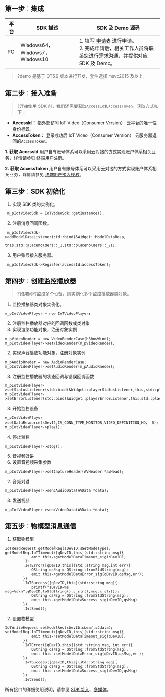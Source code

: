 ## 第一步：集成


平台 | SDK 描述 |SDK 及 Demo 源码
---|--- | --- 
PC | Windows64，Windows7，Windows10 | 1. 填写  [申请表](https://cloud.tencent.com/apply/p/ozpml9a5po) 进行申请。<br>2. 完成申请后，相关工作人员将联系您进行需求沟通，并提供对应 SDK 及 Demo。

>?demo 是基于 QT5.9 版本进行开发，套件选择 msvc2015 及以上。

## 第二步：接入准备
>?开始使用 SDK 前，我们还需要获取`AccessId`和`AccessToken`，获取方式如下：
- **AccessId：** 指外部访问 IoT Video（Consumer Version） 云平台的唯一性身份标识。
- **AccessToken：** 登录成功后 IoT Video（Consumer Version） 云服务器返回的`AccessToken`。

**1. 获取 AccessId**
用户自有账号体系可以采用云对接的方式实现账户体系相关业务，详情请参见 [终端用户注册](https://cloud.tencent.com/document/product/1131/42370)。

**2. 获取 AccessToken**
用户自有账号体系可以采用云对接的方式实现账户体系相关业务，详情请参见 [终端用户接入授权](https://cloud.tencent.com/document/product/1131/42365)。


## 第三步：SDK 初始化
1. 实现 SDK 类的实例化。
```
 m_pIotVideoSdk = IoTVideoSdk::getInstance();
```
2. 注册消息回调函数。
```
 m_pIotVideoSdk->addModelDataListener(std::bind(&Widget::ModelDataResp,
                                                   this,std::placeholders::_1,std::placeholders::_2));
```

3. 用户账号接入服务器。
```
 m_pIotVideoSdk->Register(accessId,accessToken);
```

## 第四步：创建监控播放器
>?如果同时监控多个设备，则实例化多个监控播放器类对象。

1. 监控播放器类对象实例化。
```
m_pIotVideoPlayer = new IoTVideoPlayer;
```

2. 注册监控播放器对应的回调函数或类对象
 1. 实现渲染功能对象，注册对象实例
```
m_pVideoRender = new VideoRenderCase(hShowWind);
m_pIotVideoPlayer->setVideoRender(m_pVideoRender);
```
 2. 实现声音播放功能对象，注册对象实例
```
m_pAudioRneder = new AudioRenderCase;
m_pIotVideoPlayer->setAudioRender(m_pAudioRneder);
```
 3. 注册监控播放器的状态回调与错误回调函数
```
m_pIotVideoPlayer->setStatusListener(std::bind(&Widget::playerStatusListener,this,std::placeholders::_1));
m_pIotVideoPlayer->setErrorListener(std::bind(&Widget::playerErrorListener,this,std::placeholders::_1));
```
3. 开始监控设备
```
m_pIotVideoPlayer->setDataResource(sDevID,IV_CONN_TYPE_MONITOR,VIDEO_DEFINITION_HD， 0);
m_pIotVideoPlayer->play();
```
4. 停止监控
```
m_pIotVideoPlayer->stop();
```
5. 音视频对讲
 1. 设置音视频采集参数
```
m_pIotVideoPlayer->setCaptureHeader(AVHeader *avHead);
```
 2. 音频对讲
```
m_pIotVideoPlayer->sendAudioData(AVData *data);
```
 3. 发送视频
```
m_pIotVideoPlayer->sendVideoData(AVData *data);
```

## 第五步：物模型消息通信
1. 获取物模型
```
IoTReadRequest getModelReq(sDevID,sGetModeType);
getModelReq.IoTTimeout([qDevID,this](std::string msg){
            emit this->getModelDataTimeout_sig(qDevID);
         })
        .IoTError([qDevID,this](std::string msg,int err){
            QString qsMsg = QString::fromStdString(msg);
            emit this->getModelDataError_sig(qDevID,qsMsg,err);
        })
        .IoTSuccess([qDevID,this](std::string msg){
            printf("sDevID=%s msg=%s\n",qDevID.toStdString().c_str(),msg.c_str());
            QString qsMsg = QString::fromStdString(msg);
            emit this->getModelDataSuccess_sig(qDevID,qsMsg);
        })
        .IotSend();
```
2. 设置物模型
```
IoTWriteRequest setModelReq(sDevID,sLeaf,sJdata);
setModelReq.IoTTimeout([qDevID,this](std::string msg){
            emit this->setModelDataTimeout_sig(qDevID);
        })
        .IoTError([qDevID,this](std::string msg, int err){
            QString qsMsg = QString::fromStdString(msg);
            emit this->setModelDataError_sig(qDevID,qsMsg,err);
        })
        .IoTSuccess([qDevID,this](std::string msg){
            QString qsMsg = QString::fromStdString(msg);
            emit this->setModelDataSuccess_sig(qDevID,qsMsg);
        })
        .IotSend();
```

所有接口的详细使用说明，请参见 [SDK 接入](https://cloud.tencent.com/document/product/1131/43459)、[多媒体](https://cloud.tencent.com/document/product/1131/43461)。
